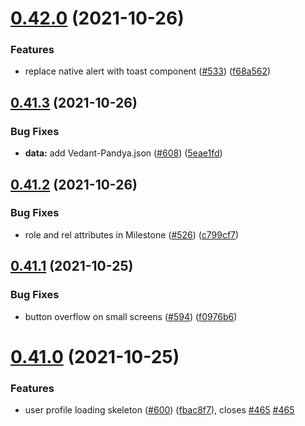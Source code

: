 # [0.42.0](https://github.com/EddieHubCommunity/LinkFree/compare/v0.41.3...v0.42.0) (2021-10-26)


### Features

* replace native alert with toast component ([#533](https://github.com/EddieHubCommunity/LinkFree/issues/533)) ([f68a562](https://github.com/EddieHubCommunity/LinkFree/commit/f68a5627465575ee0f75ed9938c9c8e4a208d887))



## [0.41.3](https://github.com/EddieHubCommunity/LinkFree/compare/v0.41.2...v0.41.3) (2021-10-26)


### Bug Fixes

* **data:** add Vedant-Pandya.json ([#608](https://github.com/EddieHubCommunity/LinkFree/issues/608)) ([5eae1fd](https://github.com/EddieHubCommunity/LinkFree/commit/5eae1fda74debc724a19c1c2c78c6fd593d737f5))



## [0.41.2](https://github.com/EddieHubCommunity/LinkFree/compare/v0.41.1...v0.41.2) (2021-10-26)


### Bug Fixes

* role and rel attributes in Milestone ([#526](https://github.com/EddieHubCommunity/LinkFree/issues/526)) ([c799cf7](https://github.com/EddieHubCommunity/LinkFree/commit/c799cf7e9929eec7fa95325028d092cce833a893))



## [0.41.1](https://github.com/EddieHubCommunity/LinkFree/compare/v0.41.0...v0.41.1) (2021-10-25)


### Bug Fixes

* button overflow on small screens ([#594](https://github.com/EddieHubCommunity/LinkFree/issues/594)) ([f0976b6](https://github.com/EddieHubCommunity/LinkFree/commit/f0976b6c9bfbe2a82ec9cea17353a93fbbef32dc))



# [0.41.0](https://github.com/EddieHubCommunity/LinkFree/compare/v0.40.4...v0.41.0) (2021-10-25)


### Features

* user profile loading skeleton ([#600](https://github.com/EddieHubCommunity/LinkFree/issues/600)) ([fbac8f7](https://github.com/EddieHubCommunity/LinkFree/commit/fbac8f7e393af87d793efd5937851a436670a1c2)), closes [#465](https://github.com/EddieHubCommunity/LinkFree/issues/465) [#465](https://github.com/EddieHubCommunity/LinkFree/issues/465)



